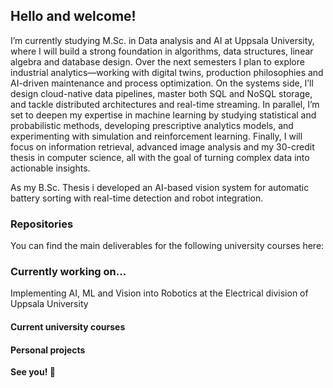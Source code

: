 ## Hello and welcome!

I’m currently studying M.Sc. in Data analysis and AI at Uppsala University, where I will build a strong foundation in algorithms, data structures, linear algebra and database design. Over the next semesters I plan to explore industrial analytics—working with digital twins, production philosophies and AI-driven maintenance and process optimization. On the systems side, I’ll design cloud-native data pipelines, master both SQL and NoSQL storage, and tackle distributed architectures and real-time streaming. In parallel, I’m set to deepen my expertise in machine learning by studying statistical and probabilistic methods, developing prescriptive analytics models, and experimenting with simulation and reinforcement learning. Finally, I will focus on information retrieval, advanced image analysis and my 30-credit thesis in computer science, all with the goal of turning complex data into actionable insights.

As my B.Sc. Thesis i developed an AI-based vision system for automatic battery sorting with real-time detection and robot integration. 

### Repositories

You can find the main deliverables for the following university courses here:


### Currently working on...

Implementing AI, ML and Vision into Robotics at the Electrical division of Uppsala University

#### Current university courses


#### Personal projects

**See you! 👋**
<!--
**albsve2/albsve2** is a ✨ _special_ ✨ repository because its `README.md` (this file) appears on your GitHub profile.

Here are some ideas to get you started:

- 🔭 I’m currently working on ...
- 🌱 I’m currently learning ...
- 👯 I’m looking to collaborate on ...
- 🤔 I’m looking for help with ...
- 💬 Ask me about ...
- 📫 How to reach me: ...
- 😄 Pronouns: ...
- ⚡ Fun fact: ...
-->
